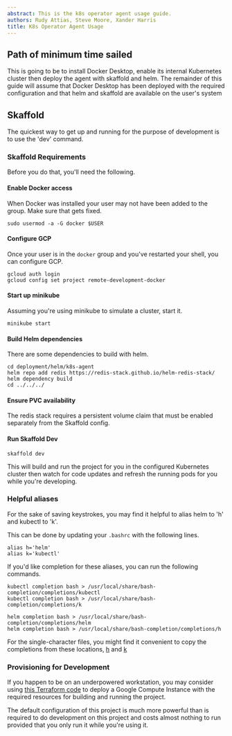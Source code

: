 ```yaml
---
abstract: This is the k8s operator agent usage guide.
authors: Rudy Attias, Steve Moore, Xander Harris
title: K8s Operator Agent Usage
---
```


## Path of minimum time sailed

This is going to be to install Docker Desktop, enable its internal Kubernetes
cluster then deploy the agent with skaffold and helm. The remainder of
this guide will assume that Docker Desktop has been deployed with the
required configuration and that helm and skaffold are available on the
user's system

## Skaffold

The quickest way to get up and running for the purpose of development is to
use the 'dev' command.

### Skaffold Requirements

Before you do that, you'll need the following.

#### Enable Docker access

When Docker was installed your user may not have been added to the group. Make
sure that gets fixed.

```{code-block} shell
sudo usermod -a -G docker $USER
```

#### Configure GCP

Once your user is in the `docker` group and you've restarted your shell,
you can configure GCP.

```{code-block} shell
gcloud auth login
gcloud config set project remote-development-docker
```

#### Start up minikube

Assuming you're using minikube to simulate a cluster, start it.

```{code-block} shell
minikube start
```

#### Build Helm dependencies

There are some dependencies to build with helm.

```{code-block} shell
cd deployment/helm/k8s-agent
helm repo add redis https://redis-stack.github.io/helm-redis-stack/
helm dependency build
cd ../../../
```

#### Ensure PVC availability

The redis stack requires a persistent volume claim that must be enabled
separately from the Skaffold config.

#### Run Skaffold Dev

```{code-block} shell
skaffold dev
```

This will build and run the project for you in the configured Kubernetes
cluster then watch for code updates and refresh the running pods for you
while you're developing.

### Helpful aliases

For the sake of saving keystrokes, you may find it helpful to alias helm to
'h' and kubectl to 'k'.

This can be done by updating your `.bashrc` with the following lines.

```{code-block} shell
alias h='helm'
alias k='kubectl'
```

If you'd like completion for these aliases, you can run the following commands.

```{code-block} shell
kubectl completion bash > /usr/local/share/bash-completion/completions/kubectl
kubectl completion bash > /usr/local/share/bash-completion/completions/k

helm completion bash > /usr/local/share/bash-completion/completions/helm
helm completion bash > /usr/local/share/bash-completion/completions/h
```

For the single-character files, you might find it convenient to copy
the completions from these locations, [h](path:/_static/completions/h) and
[k](path:/_static/completions/k)

### Provisioning for Development

If you happen to be on an underpowered workstation, you may consider using
[this Terraform code](https://github.com/edwardtheharris/tf-gcp-compute-instance)
to deploy a Google Compute Instance with the required resources for building
and running the project.

The default configuration of this project is much more powerful than
is required to do development on this project and costs almost nothing to run
provided that you only run it while you're using it.
